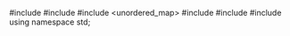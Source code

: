 #include <vector>
#include <algorithm>
#include <unordered_map>
#include <map>
#include <set>
#include <limits>
using namespace std;